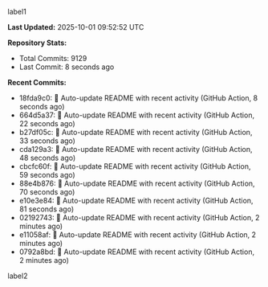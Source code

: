 
label1 
<!-- ACTIVITY_START -->
**Last Updated:** 2025-10-01 09:52:52 UTC

**Repository Stats:**
- Total Commits: 9129
- Last Commit: 8 seconds ago

**Recent Commits:**
- 18fda9c0: 🤖 Auto-update README with recent activity (GitHub Action, 8 seconds ago)
- 664d5a37: 🤖 Auto-update README with recent activity (GitHub Action, 22 seconds ago)
- b27df05c: 🤖 Auto-update README with recent activity (GitHub Action, 33 seconds ago)
- cda129a3: 🤖 Auto-update README with recent activity (GitHub Action, 48 seconds ago)
- cbcfc60f: 🤖 Auto-update README with recent activity (GitHub Action, 59 seconds ago)
- 88e4b876: 🤖 Auto-update README with recent activity (GitHub Action, 70 seconds ago)
- e10e3e84: 🤖 Auto-update README with recent activity (GitHub Action, 81 seconds ago)
- 02192743: 🤖 Auto-update README with recent activity (GitHub Action, 2 minutes ago)
- e11058af: 🤖 Auto-update README with recent activity (GitHub Action, 2 minutes ago)
- 0792a8bd: 🤖 Auto-update README with recent activity (GitHub Action, 2 minutes ago)
<!-- ACTIVITY_END -->

label2
